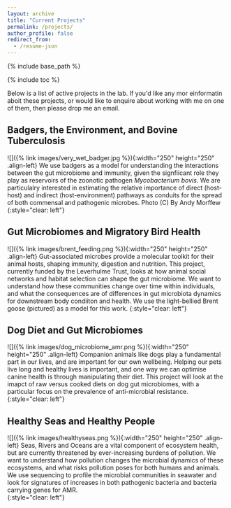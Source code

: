 ```yaml
---
layout: archive
title: "Current Projects"
permalink: /projects/
author_profile: false
redirect_from:
  - /resume-json
---
```


{% include base_path %}

{% include toc %}

Below is a list of active projects in the lab. If you'd like any mor einformatin aboit these projects, or would like to enquire about working with me on one of them, then please drop me an email. 

## Badgers, the Environment, and Bovine Tuberculosis
![]({% link images/very_wet_badger.jpg %}){:width="250" height="250" .align-left}
We use badgers as a model for understanding the interactions between the gut microbiome and immunity, given the signfiicant role they play as reservoirs of the zoonotic pathogen _Mycobacterium bovis_. We are particulalry interested in estimating the relative importance of direct (host-host) and indirect (host-environment) pathways as conduits for the spread of both commensal and pathogenic microbes. 
Photo (C) By Andy Morffew 
{:style="clear: left"}


## Gut Microbiomes and Migratory Bird Health
![]({% link images/brent_feeding.png %}){:width="250" height="250" .align-left}
Gut-associated microbes provide a molecular toolkit for their animal hosts, shaping immunity, digestion and nutrition. This project, currently funded by the Leverhulme Trust, looks at how animal social networks and habitat selection can shape the gut microbiome. We want to understand how these communities change over time within individuals, and what the consequences are of differences in gut microbiota dynamics for downstream body condiiton and health. We use the light-bellied Brent goose (pictured) as a model for this work. 
{:style="clear: left"}


## Dog Diet and Gut Microbiomes
![]({% link images/dog_microbiome_amr.png %}){:width="250" height="250" .align-left}
Companion animals like dogs play a fundamental part in our lives, and are important for our own wellbeing. Helping our pets live long and healthy lives is important, and one way we can optimise canine health is through manipulating their diet. This project will look at the imapct of raw versus cooked diets on dog gut microbiomes, with a particular focus on the prevalence of anti-microbial resistance. 
{:style="clear: left"}


## Healthy Seas and Healthy People
![]({% link images/healthyseas.png %}){:width="250" height="250" .align-left}
Seas, Rivers and Oceans are a vital component of ecosystem health, but are currently threatened by ever-increasing burdens of pollution. We want to understand how pollution changes the microbial dynamics of these ecosystems, and what risks pollution poses for both humans and animals. We use sequencing to profile the microbial communities in seawater and look for signatures of increases in both pathogenic bacteria and bacteria carrying genes for AMR.   
{:style="clear: left"}
